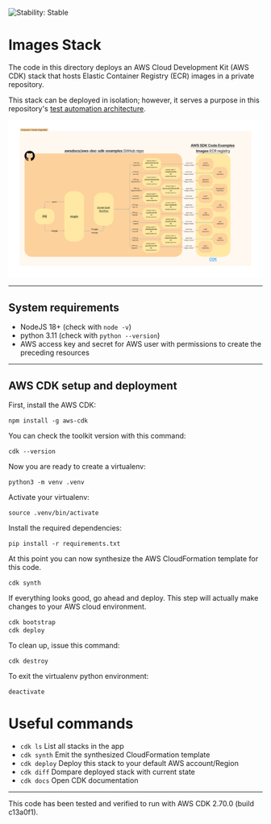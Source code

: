 ![Stability: Stable](https://img.shields.io/badge/stability-Stable-success.svg?style=for-the-badge)

# Images Stack

The code in this directory deploys an AWS Cloud Development Kit (AWS CDK) stack that hosts Elastic Container Registry (ECR) images in a private repository.

This stack can be deployed in isolation; however, it serves a purpose in this repository's [test automation architecture](../README.md).

![weathertop-comp-1.png](../../docs/architecture_diagrams/png/weathertop-comp-1.png)

---

## System requirements

- NodeJS 18+ (check with `node -v`)
- python 3.11 (check with `python --version`)
- AWS access key and secret for AWS user with permissions to create the preceding resources

---

## AWS CDK setup and deployment

First, install the AWS CDK:

```
npm install -g aws-cdk
```

You can check the toolkit version with this command:

```
cdk --version
```

Now you are ready to create a virtualenv:

```
python3 -m venv .venv
```

Activate your virtualenv:

```
source .venv/bin/activate
```

Install the required dependencies:

```
pip install -r requirements.txt
```

At this point you can now synthesize the AWS CloudFormation template for this code.

```
cdk synth
```

If everything looks good, go ahead and deploy. This step will actually make
changes to your AWS cloud environment.

```
cdk bootstrap
cdk deploy
```

To clean up, issue this command:

```
cdk destroy
```

To exit the virtualenv python environment:

```
deactivate
```

# Useful commands

- `cdk ls` List all stacks in the app
- `cdk synth` Emit the synthesized CloudFormation template
- `cdk deploy` Deploy this stack to your default AWS account/Region
- `cdk diff` Dompare deployed stack with current state
- `cdk docs` Open CDK documentation

---

This code has been tested and verified to run with AWS CDK 2.70.0 (build c13a0f1).
